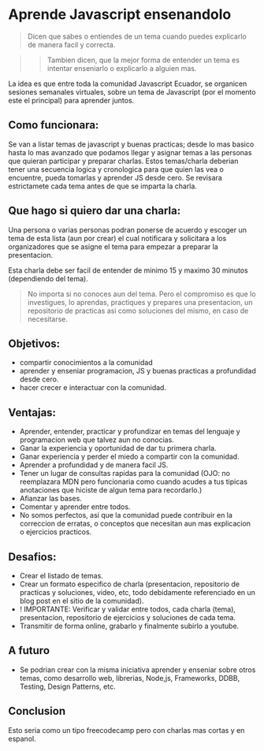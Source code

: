 # Aprende Javascript ensenandolo

> Dicen que sabes o entiendes de un tema cuando puedes explicarlo de manera facil y correcta.

>> Tambien dicen, que la mejor forma de entender un tema es intentar enseniarlo o explicarlo a alguien mas.

La idea es que entre toda la comunidad Javascript Ecuador, se organicen sesiones semanales virtuales, sobre un tema de Javascript (por el momento este el principal) para aprender juntos.

## Como funcionara:
Se van a listar temas de javascript y buenas practicas; desde lo mas basico hasta lo mas avanzado que podamos llegar y asignar temas a las personas que quieran participar y preparar charlas.
Estos temas/charla deberian tener una secuencia logica y cronologica para que quien las vea o encuentre, pueda tomarlas y aprender JS desde cero. 
Se revisara estrictamete cada tema antes de que se imparta la charla.

## Que hago si quiero dar una charla:
Una persona o varias personas podran ponerse de acuerdo y escoger un tema de esta lista (aun por crear) el cual notificara y solicitara a los organizadores que se asigne el tema para empezar a preparar la presentacion.

Esta charla debe ser facil de entender de minimo 15 y maximo 30 minutos (dependiendo del tema). 
> No importa si no conoces aun del tema.
> Pero el compromiso es que lo investigues, lo aprendas, practiques y prepares una presentacion, un repositorio de practicas asi como soluciones del mismo, en caso de necesitarse.

## Objetivos:
- compartir conocimientos a la comunidad
- aprender y enseniar programacion, JS y buenas practicas a profundidad desde cero.
- hacer crecer e interactuar con la comunidad.

## Ventajas:
- Aprender, entender, practicar y profundizar en temas del lenguaje y programacion web que talvez aun no conocias.
- Ganar la experiencia y oportunidad de dar tu primera charla.
- Ganar experiencia y perder el miedo a compartir con la comunidad. 
- Aprender a profundidad y de manera facil JS.
- Tener un lugar de consultas rapidas para la comunidad 
  (OJO: no reemplazara MDN pero funcionaria como cuando acudes a tus tipicas anotaciones que hiciste de algun tema para recordarlo.)
- Afianzar las bases.
- Comentar y aprender entre todos.
- No somos perfectos, asi que la comunidad puede contribuir en la correccion de erratas, o conceptos que necesitan aun mas explicacion o ejercicios practicos.
  
## Desafios:
- Crear el listado de temas.
- Crear un formato especifico de charla (presentacion, repositorio de practicas y soluciones, video, etc, todo debidamente referenciado en un blog post en el sitio de la comunidad).
- ! IMPORTANTE: Verificar y validar entre todos, cada charla (tema), presentacion, repositorio de ejercicios y soluciones de cada tema.
- Transmitir de forma online, grabarlo y finalmente subirlo a youtube.

## A futuro
- Se podrian crear con la misma iniciativa aprender y enseniar sobre otros temas, como desarrollo web, librerias, Node,js, Frameworks, DDBB, Testing, Design Patterns, etc.

## Conclusion
Esto seria como un tipo freecodecamp pero con charlas mas cortas y en espanol.